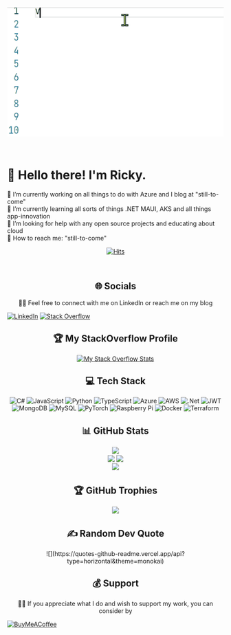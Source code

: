 <p align='center'>
    <img alt='GIF' src='https://github.com/Ricky-G/Ricky-G/blob/main/CodeAnimation.gif?raw=true' width='600' height='300' />
</p>

<br/>

# 💫 Hello there! I'm Ricky. 

🔭 I’m currently working on all things to do with Azure and I blog at "still-to-come"
<br>
👯 I’m currently learning all sorts of things .NET MAUI, AKS and all things app-innovation
<br>
🤝 I’m looking for help with any open source projects and educating about cloud
<br>
🌱 How to reach me: "still-to-come"<br>

<div align='center'>

[![Hits](https://hits.seeyoufarm.com/api/count/incr/badge.svg?url=https%3A%2F%2Fgithub.com%2Fricky-g%2Fhit-counter&count_bg=%2379C83D&title_bg=%23555555&icon=github.svg&icon_color=%23FFFFFF&title=Visitors&edge_flat=false)]((https://hits.seeyoufarm.com))

</br>

## 🌐 **Socials**
👍🏻 Feel free to connect with me on LinkedIn or reach me on my blog
<div align='left'>

[![LinkedIn](https://img.shields.io/badge/LinkedIn-%230077B5.svg?logo=linkedin&logoColor=white)](https://linkedin.com/in/rickygummadi)
[![Stack Overflow](https://img.shields.io/badge/-Stackoverflow-FE7A16?logo=stack-overflow&logoColor=white)](https://stackoverflow.com/users/441914)

</div>

## 🏆 **My StackOverflow Profile**

<div align='center'>

[![My Stack Overflow Stats](https://so-stats-kurt-liao.vercel.app/api?user=441914)](https://stackoverflow.com/users/441914/ricky-g)

</div>

## 💻 **Tech Stack**

![C#](https://img.shields.io/badge/c%23-%23239120.svg?style=for-the-badge&logo=c-sharp&logoColor=white) ![JavaScript](https://img.shields.io/badge/javascript-%23323330.svg?style=for-the-badge&logo=javascript&logoColor=%23F7DF1E) ![Python](https://img.shields.io/badge/python-3670A0?style=for-the-badge&logo=python&logoColor=ffdd54) ![TypeScript](https://img.shields.io/badge/typescript-%23007ACC.svg?style=for-the-badge&logo=typescript&logoColor=white) ![Azure](https://img.shields.io/badge/azure-%230072C6.svg?style=for-the-badge&logo=azure-devops&logoColor=white) ![AWS](https://img.shields.io/badge/AWS-%23FF9900.svg?style=for-the-badge&logo=amazon-aws&logoColor=white) ![.Net](https://img.shields.io/badge/.NET-5C2D91?style=for-the-badge&logo=.net&logoColor=white) ![JWT](https://img.shields.io/badge/JWT-black?style=for-the-badge&logo=JSON%20web%20tokens) ![MongoDB](https://img.shields.io/badge/MongoDB-%234ea94b.svg?style=for-the-badge&logo=mongodb&logoColor=white) ![MySQL](https://img.shields.io/badge/mysql-%2300f.svg?style=for-the-badge&logo=mysql&logoColor=white) ![PyTorch](https://img.shields.io/badge/PyTorch-%23EE4C2C.svg?style=for-the-badge&logo=PyTorch&logoColor=white) ![Raspberry Pi](https://img.shields.io/badge/-RaspberryPi-C51A4A?style=for-the-badge&logo=Raspberry-Pi) ![Docker](https://img.shields.io/badge/docker-%230db7ed.svg?style=for-the-badge&logo=docker&logoColor=white) ![Terraform](https://img.shields.io/badge/terraform-%235835CC.svg?style=for-the-badge&logo=terraform&logoColor=white)

## 📊 **GitHub Stats**

<div align='center'>

![](http://github-profile-summary-cards.vercel.app/api/cards/profile-details?username=ricky-g&theme=monokai)
<br/>
![](http://github-profile-summary-cards.vercel.app/api/cards/stats?username=ricky-g&theme=monokai)
![](http://github-profile-summary-cards.vercel.app/api/cards/productive-time?username=ricky-g&theme=monokai&utcOffset=8)
<br>
![](https://github-readme-stats.vercel.app/api/top-langs/?username=ricky-g&show_icons=true&theme=radical&hide_border=true&cache_seconds=3600&langs_count=50)

</div>

## 🏆 **GitHub Trophies**

![](https://github-profile-trophy.vercel.app/?username=ricky-g&theme=flat&no-frame=false&no-bg=false&margin-w=4)

## ✍️ **Random Dev Quote**

<div align='center'>
  ![](https://quotes-github-readme.vercel.app/api?type=horizontal&theme=monokai)
</div>

## 💰 **Support**

👍🏻 If you appreciate what I do and wish to support my work, you can consider by

<div align='left'>

[![BuyMeACoffee](https://img.shields.io/badge/Buy%20Me%20a%20Coffee-ffdd00?style=for-the-badge&logo=buy-me-a-coffee&logoColor=black)](https://buymeacoffee.com/rickygummaT)

</div>
